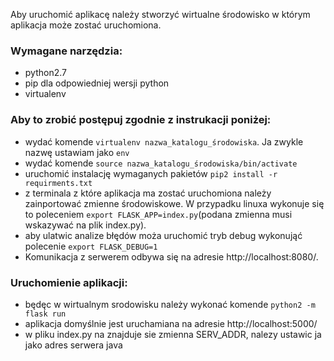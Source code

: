Aby uruchomić aplikacę należy stworzyć wirtualne środowisko w którym aplikacja może zostać uruchomiona. 

### Wymagane narzędzia:
* python2.7
* pip dla odpowiedniej wersji python
* virtualenv

### Aby to zrobić postępuj zgodnie z instrukacji poniżej:
* wydać komende `virtualenv nazwa_katalogu_środowiska`. Ja zwykle nazwę ustawiam jako `env`
* wydać komende `source nazwa_katalogu_środowiska/bin/activate`
* uruchomić instalację wymaganych pakietów `pip2 install -r requirments.txt`
* z terminala z które aplikacja ma zostać uruchomiona należy zainportować zmienne środowiskowe. W przypadku linuxa wykonuje się to poleceniem `export FLASK_APP=index.py`(podana zmienna musi wskazywać na plik index.py).
* aby ulatwic analize błędów moża uruchomić tryb debug wykonująć polecenie `export FLASK_DEBUG=1`
* Komunikacja z serwerem odbywa się na adresie http://localhost:8080/.

### Uruchomienie aplikacji:
* będęc w wirtualnym srodowisku należy wykonać komende `python2 -m flask run`
* aplikacja domyślnie jest uruchamiana na adresie http://localhost:5000/
* w pliku index.py na znajduje sie zmienna SERV_ADDR, nalezy ustawic ja jako adres serwera java
